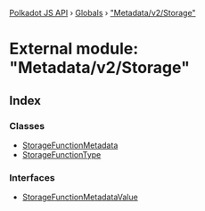 [Polkadot JS API](../README.md) › [Globals](../globals.md) › ["Metadata/v2/Storage"](_metadata_v2_storage_.md)

# External module: "Metadata/v2/Storage"

## Index

### Classes

* [StorageFunctionMetadata](../classes/_metadata_v2_storage_.storagefunctionmetadata.md)
* [StorageFunctionType](../classes/_metadata_v2_storage_.storagefunctiontype.md)

### Interfaces

* [StorageFunctionMetadataValue](../interfaces/_metadata_v2_storage_.storagefunctionmetadatavalue.md)
